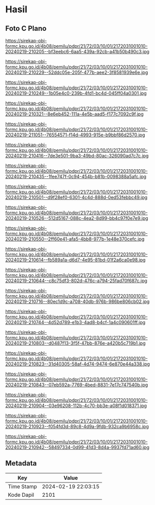 # Hasil

## Foto C Plano

https://sirekap-obj-formc.kpu.go.id/4b08/pemilu/pdpr/21/72/03/10/01/2172031001010-20240219-210205--bf3eebc6-6aa5-439a-92cb-a41b50b490c3.jpg

https://sirekap-obj-formc.kpu.go.id/4b08/pemilu/pdpr/21/72/03/10/01/2172031001010-20240219-210229--52ddc05e-205f-477b-aee2-3f8581939e6e.jpg

https://sirekap-obj-formc.kpu.go.id/4b08/pemilu/pdpr/21/72/03/10/01/2172031001010-20240219-210249--1b05e4c0-239b-4fd1-bc4d-045ff04a0301.jpg

https://sirekap-obj-formc.kpu.go.id/4b08/pemilu/pdpr/21/72/03/10/01/2172031001010-20240219-210321--8e6eb452-111a-4e5b-aad5-f177c7092c9f.jpg

https://sirekap-obj-formc.kpu.go.id/4b08/pemilu/pdpr/21/72/03/10/01/2172031001010-20240219-211051--76554571-f14d-4993-915e-b9bbf86d2570.jpg

https://sirekap-obj-formc.kpu.go.id/4b08/pemilu/pdpr/21/72/03/10/01/2172031001010-20240219-210416--7de3e501-9ba3-49bd-80ac-326090ad7c7c.jpg

https://sirekap-obj-formc.kpu.go.id/4b08/pemilu/pdpr/21/72/03/10/01/2172031001010-20240219-210435--1fee747f-0c94-454b-b81b-0098388a5afc.jpg

https://sirekap-obj-formc.kpu.go.id/4b08/pemilu/pdpr/21/72/03/10/01/2172031001010-20240219-210501--d9f28ef0-6301-4c4d-888d-0ed53febbc49.jpg

https://sirekap-obj-formc.kpu.go.id/4b08/pemilu/pdpr/21/72/03/10/01/2172031001010-20240219-210526--512d5167-088c-4ea2-8d99-bb4c97f0e7e9.jpg

https://sirekap-obj-formc.kpu.go.id/4b08/pemilu/pdpr/21/72/03/10/01/2172031001010-20240219-210550--2ff60e41-afa5-4bb8-977b-1e48e370cefc.jpg

https://sirekap-obj-formc.kpu.go.id/4b08/pemilu/pdpr/21/72/03/10/01/2172031001010-20240219-210614--fb589a1a-d6d7-4e95-81bd-01f2a6ca0e98.jpg

https://sirekap-obj-formc.kpu.go.id/4b08/pemilu/pdpr/21/72/03/10/01/2172031001010-20240219-210644--c8c75df3-802d-476c-a794-25fad70f687c.jpg

https://sirekap-obj-formc.kpu.go.id/4b08/pemilu/pdpr/21/72/03/10/01/2172031001010-20240219-210716--80ec1d9c-a708-40db-976b-986be806cb02.jpg

https://sirekap-obj-formc.kpu.go.id/4b08/pemilu/pdpr/21/72/03/10/01/2172031001010-20240219-210744--4d52d789-e1b3-4ad8-b4cf-1a4c090601ff.jpg

https://sirekap-obj-formc.kpu.go.id/4b08/pemilu/pdpr/21/72/03/10/01/2172031001010-20240219-210803--d0487f13-3f5f-47bb-876e-a420b5c719b1.jpg

https://sirekap-obj-formc.kpu.go.id/4b08/pemilu/pdpr/21/72/03/10/01/2172031001010-20240219-210823--31d40305-58af-4d74-9474-6e870e44a338.jpg

https://sirekap-obj-formc.kpu.go.id/4b08/pemilu/pdpr/21/72/03/10/01/2172031001010-20240219-210843--07eb592a-7769-4bed-8831-7e17c747540b.jpg

https://sirekap-obj-formc.kpu.go.id/4b08/pemilu/pdpr/21/72/03/10/01/2172031001010-20240219-210904--03e96208-112b-4c70-bb3e-a08f1d018371.jpg

https://sirekap-obj-formc.kpu.go.id/4b08/pemilu/pdpr/21/72/03/10/01/2172031001010-20240219-210923--f054fd3d-89c8-4d9a-9fdb-932ca9b6958c.jpg

https://sirekap-obj-formc.kpu.go.id/4b08/pemilu/pdpr/21/72/03/10/01/2172031001010-20240219-210942--58497334-0d99-41d3-8d4a-9937fd71ad60.jpg


## Metadata

| Key        | Value               |
| ---------- | ------------------- |
| Time Stamp | 2024-02-19 22:03:15 |
| Kode Dapil | 2101                |



